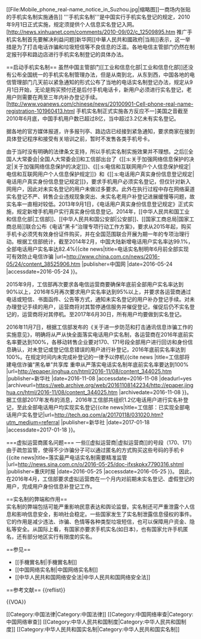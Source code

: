 [[File:Mobile_phone_real-name_notice_in_Suzhou.jpg|缩略图]]一商场内张贴的手机实名制实施通告]]
'''手机实名制'''是中国实行手机实名登记的规定，2010年9月1日正式实施，规定须提供个人信息实名登记入网。<ref name='新华网'>[http://news.xinhuanet.com/comments/2010-09/02/c_12509895.htm 推广手机实名制首先要解决利益问题]新华网</ref>[[中華人民共和國政府|当局]]表示，这一举措是为了打击电话诈骗和垃圾短信等不良信息的泛滥。各地电信主管部门仍然在制定报刊亭和路边店进行手机实名制登记的具体办法。

==启动手机实名制==
虽然中国主管部门[[工业和信息化部|工业和信息化部]]还没有公布全国统一的手机实名制管理办法，但是从南到北，从东到西，中国各地的电信管理部门几天前以紧急通知的形式公布了当地的电话实名制登记办法，规定从9月1日开始，无论是购买预付还是后付手机电话卡，新用户必须进行实名登记，老用户则需要在两至三年内补办登记手续。<ref>[http://www.voanews.com/chinese/news/20100901-Cell-phone-real-name-registration-101960413.html 手机实名制正式实施各方反应不一]美国之音</ref>截至2010年6月底，中国手机用户数已超过8亿，当中超过3.2亿未有实名登记。<ref name='新华网'/>

据各地的官方媒体报道，许多报刊亭、路边店已经接到紧急通知，要求商家在接到具体登记程序和接受有关培训之前，暂时不发售各类手机号卡。

由于当时没有明确的法律条文支持，所以手机实名制实施效果并不理想。之后[[全国人大常委会|全国人大常委会]]和工信部出台了《[[:s:关于加强网络信息保护的决定|关于加强网络信息保护的决定]]》、《[[:s:电信和互联网用户个人信息保护规定|电信和互联网用户个人信息保护规定]]》和《[[:s:电话用户真实身份信息登记规定|电话用户真实身份信息登记规定]]》，要求手机用户必须实名登记，但仅针对新入网用户，因此对未实名登记的用户未做过多要求。此外在执行过程中存在网络渠道实名登记不严、转售企业违规现象突出、未实名老用户补登记进展缓慢等问题，故实名率一直相对较低。2013年9月1日，《电话用户真实身份信息登记规定》正式实施，规定新增手机用户实行真实身份信息登记。2014年，[[中华人民共和国工业和信息化部|工信部]]、[[中华人民共和国公安部|公安部]]、[[国家工商总局|国家工商总局]]联合公布《电话“黑卡”治理专项行动工作方案》，要求从2015年起，购买手机卡必须凭有效身份证件购买，并在全国范围联合开展为期一年的专项治理行动。根据工信部统计，截至2014年2月，中国大陆新增电话用户实名率达99.1%，全部电话用户实名率达82.4%<ref name="china">{{cite news|title=电话实名制明年6月前全部实现 可有效防止电信诈骗 |url=http://www.china.com.cn/news/2016-05/24/content_38525906.htm |publisher=中国网  |date=2016-05-24  |accessdate=2016-05-24  }}</ref>。 

2015年9月，工信部再次要求各电信运营商要确保年底前全部用户实名率达到90%以上，2016年5月再次要求用户实名率达到95%以上，并要求各运营商通过电话或短信、书面函件、公告等方式，通知未实名登记的用户补办登记手续。对未办理登记手续的用户，运营商将对其暂停通信服务并催促登记，催促后仍不实名登记的，运营商将对其停机。至2017年6月30日，所有用户均要做到实名登记<ref name="china"/>。

2016年11月7日，根据工信部发布的《关于进一步防范和打击通讯信息诈骗工作的实施意见》，明确将从严从快全面落实电话用户实名制，各运营商在2016年底前实名率要达到100%，各移动转售企业要对170、171号段全部用户进行回访和身份信息确认，对未登记或登记信息错误的用户进行补登记，2016年底前实名率达到100%。在规定时间内未完成补登记的一律予以停机<ref>{{cite news |title=工信部将建电信诈骗“黑名单”共享库 重申从严落实电话实名制年底前实名率要达到100% |url=http://epaper.jinghua.cn/html/2016-11/08/content_344025.htm |publisher=新华社 |date=2016-11-08 |accessdate=2016-11-08 |deadurl=yes |archiveurl=https://web.archive.org/web/20161108142234/http://epaper.jinghua.cn/html/2016-11/08/content_344025.htm |archivedate=2016-11-08 }}</ref>。 据工信部2017年发布的消息，2016年工信部共组织1.2亿电话用户进行实名补登记，至此全部电话用户均实现实名登记<ref>{{cite news|title=工信部：已实现全部电话用户实名登记|url=http://tech.qq.com/a/20170118/031020.htm?utm_medium=referral |publisher=新华社  |date=2017-01-18 |accessdate=2017-01-18  }}</ref>。

===虚拟运营商匿名问题===
一些[[虚拟运营商|虚拟运营商]]的号段（170、171）由于疏忽监管，使得不少诈骗分子可以通过匿名的方式购买这些号码的手机卡<ref>{{cite news|title=落实最严电话实名制需要精准监管 |url=http://news.sina.com.cn/o/2016-05-25/doc-ifxskpkx7790316.shtml |publisher=重庆时报  |date=2016-05-25  |accessdate=2016-05-25  }}</ref>。 因此，在2016年4月，工信部要求虚拟运营商在一个月内对前期未实名登记、虚假登记的用户，完成用户身份信息补登记工作<ref name="china"/>。

==实名制的弊端和作用==   
实名制的弊端包括可能严重影响民意表达和舆论监督。实名制还可严重泄露个人信息和影响信息安全，影响社会稳定。一些国家发生了实名制泄露信息侵权的事件。它的作用是减少违法、诈骗、色情等各种类型垃圾短信，也可以保障用户资金、隐私等安全<ref name="china"/>。从国际上看，有国家亦要求手机实名(如日本)，也有国家允许手机匿名，还有部分地区实行有限度的实名。

==参见==
* [[手機實名制|手機實名制]]
* [[中国网络实名制|中国网络实名制]]
* [[中华人民共和国网络安全法|中华人民共和国网络安全法]]

==参考文献==
{{reflist}}

{{VOA}}

[[Category:中国法律|Category:中国法律]]
[[Category:中国网络审查|Category:中国网络审查]]
[[Category:中华人民共和国制度|Category:中华人民共和国制度]]
[[Category:中华人民共和国实名制|Category:中华人民共和国实名制]]
